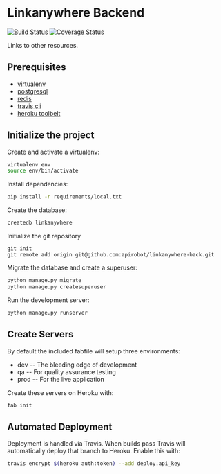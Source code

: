 # Linkanywhere Backend
[![Build Status](https://travis-ci.org/apirobot/linkanywhere-back.svg?branch=master)](https://travis-ci.org/apirobot/linkanywhere-back)
[![Coverage Status](https://coveralls.io/repos/github/apirobot/linkanywhere-back/badge.svg?branch=master)](https://coveralls.io/github/apirobot/linkanywhere-back?branch=master)

Links to other resources.

## Prerequisites
- [virtualenv](https://virtualenv.pypa.io/en/latest/)
- [postgresql](http://www.postgresql.org/)
- [redis](http://redis.io/)
- [travis cli](http://blog.travis-ci.com/2013-01-14-new-client/)
- [heroku toolbelt](https://toolbelt.heroku.com/)

## Initialize the project
Create and activate a virtualenv:

```bash
virtualenv env
source env/bin/activate
```
Install dependencies:

```bash
pip install -r requirements/local.txt
```
Create the database:

```bash
createdb linkanywhere
```
Initialize the git repository

```
git init
git remote add origin git@github.com:apirobot/linkanywhere-back.git
```

Migrate the database and create a superuser:
```bash
python manage.py migrate
python manage.py createsuperuser
```

Run the development server:
```bash
python manage.py runserver
```

## Create Servers
By default the included fabfile will setup three environments:

- dev -- The bleeding edge of development
- qa -- For quality assurance testing
- prod -- For the live application

Create these servers on Heroku with:

```bash
fab init
```

## Automated Deployment
Deployment is handled via Travis. When builds pass Travis will automatically deploy that branch to Heroku. Enable this with:
```bash
travis encrypt $(heroku auth:token) --add deploy.api_key
```
